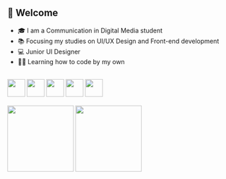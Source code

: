 ## 👋 Welcome
- 🎓 I am a Communication in Digital Media student
- 📚 Focusing my studies on UI/UX Design and Front-end development
- 💻 Junior UI Designer
- 👩‍💻 Learning how to code by my own
<br>
<div>
<img height="40px" src="https://cdn.jsdelivr.net/gh/devicons/devicon/icons/html5/html5-original.svg" />
<img height="40px" src="https://cdn.jsdelivr.net/gh/devicons/devicon/icons/css3/css3-original.svg" />
<img height="40px" src="https://cdn.jsdelivr.net/gh/devicons/devicon/icons/javascript/javascript-original.svg" />
<img height="40px" src="https://cdn.jsdelivr.net/gh/devicons/devicon/icons/tailwindcss/tailwindcss-plain.svg" />
<img height="40px" src="https://cdn.jsdelivr.net/gh/devicons/devicon/icons/sass/sass-original.svg" />
</div>
<br>

<div align="left">  
 <img height="150em" src="https://github-readme-stats.vercel.app/api?username=aluizamendes&show_icons=true&theme=transparent">
 <img height="150em" src="https://github-readme-stats.vercel.app/api/top-langs/?username=aluizamendes&langs_count=10&layout=compact&theme=transparent">
</div>